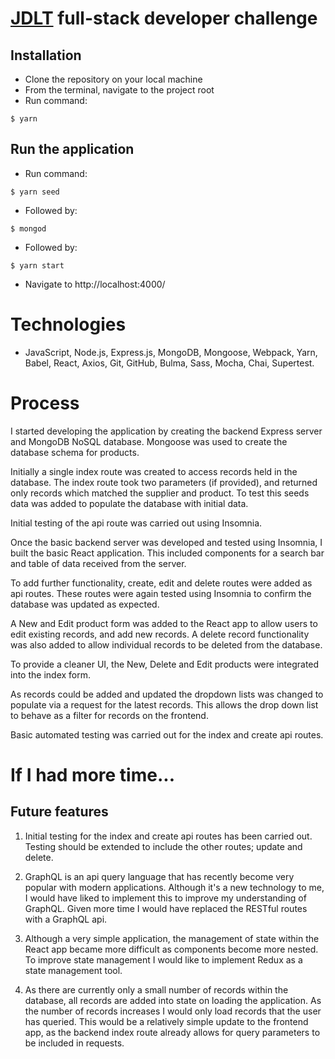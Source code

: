 # [JDLT](https://jdlt.co.uk) full-stack developer challenge

## Installation

* Clone the repository on your local machine
* From the terminal, navigate to the project root
* Run command:
```
$ yarn
```

## Run the application

* Run command:
```
$ yarn seed
```
* Followed by:
```
$ mongod
```
* Followed by:
```
$ yarn start
```
* Navigate to http://localhost:4000/

# Technologies
* JavaScript, Node.js, Express.js, MongoDB, Mongoose, Webpack, Yarn, Babel, React, Axios, Git, GitHub, Bulma, Sass, Mocha, Chai, Supertest.


# Process
I started developing the application by creating the backend Express server and MongoDB NoSQL database. Mongoose was used to create the database schema for products.

Initially a single index route was created to access records held in the database. The index route took two parameters (if provided), and returned only records which matched the supplier and product. To test this seeds data was added to populate the database with initial data.

Initial testing of the api route was carried out using Insomnia.

Once the basic backend server was developed and tested using Insomnia, I built the basic React application. This included components for a search bar and table of data received from the server.

To add further functionality, create, edit and delete routes were added as api routes. These routes were again tested using Insomnia to confirm the database was updated as expected.

A New and Edit product form was added to the React app to allow users to edit existing records, and add new records. A delete record functionality was also added to allow individual records to be deleted from the database.

To provide a cleaner UI, the New, Delete and Edit products were integrated into the index form.

As records could be added and updated the dropdown lists was changed to populate via a request for the latest records. This allows the drop down list to behave as a filter for records on the frontend.

Basic automated testing was carried out for the index and create api routes.

# If I had more time...

## Future features

1. Initial testing for the index and create api routes has been carried out. Testing should be extended to include the other routes; update and delete.

2. GraphQL is an api query language that has recently become very popular with modern applications. Although it's a new technology to me, I would have liked to implement this to improve my understanding of GraphQL. Given more time I would have replaced the RESTful routes with a GraphQL api.

3. Although a very simple application, the management of state within the React app became more difficult as components become more nested. To improve state management I would like to implement Redux as a state management tool.

4. As there are currently only a small number of records within the database, all records are added into state on loading the application. As the number of records increases I would only load records that the user has queried. This would be a relatively simple update to the frontend app, as the backend index route already allows for query parameters to be included in requests.
